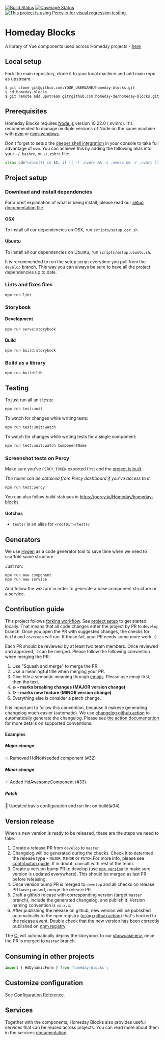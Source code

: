 [![Build Status](https://travis-ci.com/homeday-de/homeday-blocks.svg?token=rxKqgsBkMR5FqNpvxBcx&branch=develop)](https://travis-ci.com/homeday-de/homeday-blocks)
[![Coverage Status](https://coveralls.io/repos/github/homeday-de/homeday-blocks/badge.svg?t=Kbz7Vb)](https://coveralls.io/github/homeday-de/homeday-blocks)
[![This project is using Percy.io for visual regression testing.](https://percy.io/static/images/percy-badge.svg)](https://percy.io/Homeday/homeday-blocks)

# Homeday Blocks
A library of Vue components used across Homeday projects - [here](https://blocks.homeday.dev)

## Local setup

Fork the main repository, clone it to your local machine and add main repo as upstream.

```
$ git clone git@github.com:YOUR_USERNAME/homeday-blocks.git
$ cd homeday-blocks
$ git remote add upstream git@github.com:homeday-de/homeday-blocks.git
```

## Prerequisites

Homeday Blocks requires [Node.js](https://nodejs.org/) version 10.22.0 (.nvmrc). It's recommended to manage multiple versions of Node on the same machine with [nvm](https://github.com/nvm-sh/nvm) or [nvm-windows](https://github.com/coreybutler/nvm-windows).

Don't forget to setup the [deeper shell integration](https://github.com/nvm-sh/nvm#deeper-shell-integration) in your console to take full advantage of `nvm`. You can achieve this by adding the following alias into your `~/.bashrc`, or `~/.zshrc` file:

```bash
alias cd="cdnvm(){ cd $1; if [[ -f .nvmrc && -s .nvmrc && -r .nvmrc ]]; then <.nvmrc nvm install; elif [[ $(nvm current) != $(nvm version default) ]]; then nvm use default; fi; };cdnvm"
```

## Project setup

### Download and install dependencies

For a breif explanation of what is being install, please read our [setup documentation file](/docs/SETUP.md).

#### OSX

To install all our dependencies on OSX, run `scripts/setup.osx.sh`.

#### Ubuntu

To install all our dependencies on Ubuntu, run `scripts/setup.ubuntu.sh`.

It is recommended to run the setup script everytime you pull from the `develop` branch. This way you can always be sure to have all the project dependencies up to date.

### Lints and fixes files
```
npm run lint
```

### Storybook
#### Development
```
npm run serve:storybook
```
#### Build
```
npm run build:storybook
```
### Build as a library
```
npm run build:lib
```

## Testing

To just run all unit tests:
```bash
npm run test:unit
```

To watch for changes while writing tests:
```bash
npm run test:unit:watch
```

To watch for changes while writing tests for a single component:
```bash
npm run test:unit:watch ComponentName
```

### Screenshot tests on Percy

Make sure you've `PERCY_TOKEN` exported first and the [project is built](#build).

*The token can be obtained from Percy dashboard if you've access to it.*

```bash
npm run test:percy
```

You can also follow build statuses in https://percy.io/Homeday/homeday-blocks

#### Gotchas
- `tests/` is an alias for `<rootDir>/tests/`

## Generators

We use [Hygen](https://www.hygen.io/) as a code generator tool to save time when we need to scaffold some structure.

Just run:

```
npm run new component
npm run new service
```

And follow the wizzard in order to generate a base component structure or a service.

## Contribution guide

This project follows [forking workflow](https://www.atlassian.com/git/tutorials/comparing-workflows/forking-workflow). See [project setup](#project-setup) to get started locally. That means that all code changes enter the project by PR to `develop` branch. Once you open the PR with suggested changes, the checks for `build` and `coverage` will run. If those fail, your PR needs some more work. :) 

Each PR should be reviewed by at least two team members. Once reviewed and approved, it can be merged. Please follow the following convention when merging the PR: 

1) Use "Squash and merge" to merge the PR. 
2) Use a meaningful title when merging your PR. 
3) Give title a semantic meaning through [emojis](https://gitmoji.carloscuesta.me/). Please use emoji first, then the text. 
4) **:boom: - marks breaking changes (MAJOR version change)** 
5) **:sparkles: - marks new feature (MINOR version change)**
6) Everything else is consider a patch change.

It is important to follow this convention, because it makese generating changelog much easier (automatic). We use [changelog github action](https://github.com/homeday-de/homeday-blocks/blob/develop/.github/workflows/changelog.yml) to automatically generate the changelog. Please see [the action documentation](https://github.com/homeday-de/github-action-changelog-generator) for more details on supported conventions. 

#### Examples 

##### Major change
:boom: Removed HdNotNeeded component (#32)

##### Minor change
:sparkles: Added HdAwesomeComponent (#33)

##### Patch
:wrench: Updated travis configuration and run lint on build(#34)

## Version release

When a new version is ready to be released, these are the steps we need to take:

1) Create a release PR from `develop` to `master`
2) Changelog will be generated during the checks. Check it to determed the release type - `MAJOR`, `MINOR` or `PATCH`.For more info, please see [contribuiton guide](#contribution-guide). If in doubt, consult with rest of the team. 
3) Create a version bump PR to develop (use [`npm version`](https://docs.npmjs.com/cli/version.html) to make sure version is updated everywhere). This should be merged as last PR before releasing.
4) Once version bump PR is merged to `develop` and all checks on release PR have passed, merge the release PR. 
5) Draft a github release with corresponding version (target `master` branch), include the generated changelog, and publish it. Version naming convention is `vx.x.x`.
6) After publishing the release on github, new version will be published automatically to the npm registry ([using github action](https://github.com/homeday-de/homeday-blocks/blob/develop/.github/workflows/publish.yml)) that's hooked to the [release event](https://developer.github.com/v3/activity/events/types/#releaseevent). Double check that the new version has been correctly published on [npm registry]( https://www.npmjs.com/package/homeday-blocks)

The [CI](https://travis-ci.com/homeday-de/homeday-blocks) will automatically deploy the storybook to our [showcase env](https://blocks.homeday.dev), once the PR is merged to `master` branch. 

## Consuming in other projects

```js
import { HdDynamicForm } from 'homeday-blocks';
```

## Customize configuration
See [Configuration Reference](https://cli.vuejs.org/config/).

## Services
Together with the components, Homeday Blocks also provides useful services that can be reused across projects. You can read more about them in the services [documentation](https://github.com/homeday-de/homeday-blocks/tree/develop/src/services).
